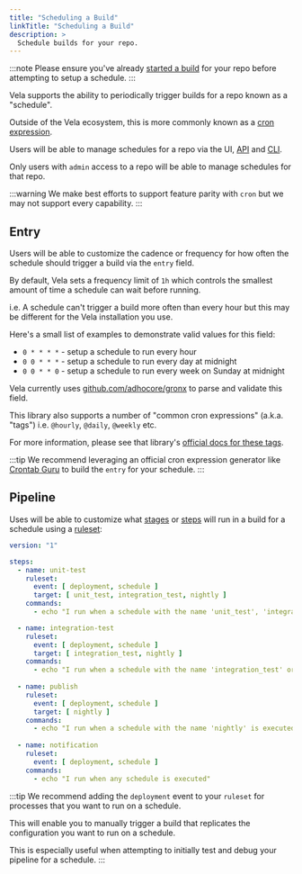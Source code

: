 ```yaml
---
title: "Scheduling a Build"
linkTitle: "Scheduling a Build"
description: >
  Schedule builds for your repo.
---
```


:::note
Please ensure you've already [started a build](/docs/usage/start_build/) for your repo before attempting to setup a schedule.
:::

Vela supports the ability to periodically trigger builds for a repo known as a "schedule".

Outside of the Vela ecosystem, this is more commonly known as a [cron expression](https://en.wikipedia.org/wiki/Cron).

Users will be able to manage schedules for a repo via the UI, [API](/docs/reference/api/schedule/schedule.md) and [CLI](/docs/reference/cli/schedule/schedule.md).

Only users with `admin` access to a repo will be able to manage schedules for that repo.

:::warning
We make best efforts to support feature parity with `cron` but we may not support every capability.
:::

## Entry

Users will be able to customize the cadence or frequency for how often the schedule should trigger a build via the `entry` field.

By default, Vela sets a frequency limit of `1h` which controls the smallest amount of time a schedule can wait before running.

i.e. A schedule can't trigger a build more often than every hour but this may be different for the Vela installation you use.

Here's a small list of examples to demonstrate valid values for this field:

* `0 * * * *` - setup a schedule to run every hour
* `0 0 * * *` - setup a schedule to run every day at midnight
* `0 0 * * 0` - setup a schedule to run every week on Sunday at midnight

Vela currently uses [github.com/adhocore/gronx](https://github.com/adhocore/gronx) to parse and validate this field.

This library also supports a number of "common cron expressions" (a.k.a. "tags") i.e. `@hourly`, `@daily`, `@weekly` etc.

For more information, please see that library's [official docs for these tags](https://github.com/adhocore/gronx#tags).

:::tip
We recommend leveraging an official cron expression generator like [Crontab Guru](https://crontab.guru/) to build the `entry` for your schedule.
:::

## Pipeline

Uses will be able to customize what [stages](/docs/tour/stages/) or [steps](/docs/tour/steps/) will run in a build for a schedule using a [ruleset](/docs/tour/rulesets/):

```yaml
version: "1"

steps:
  - name: unit-test
    ruleset:
      event: [ deployment, schedule ]
      target: [ unit_test, integration_test, nightly ]
    commands:
      - echo "I run when a schedule with the name 'unit_test', 'integration_test' or 'nightly' is executed"

  - name: integration-test
    ruleset:
      event: [ deployment, schedule ]
      target: [ integration_test, nightly ]
    commands:
      - echo "I run when a schedule with the name 'integration_test' or 'nightly' is executed"
      
  - name: publish
    ruleset:
      event: [ deployment, schedule ]
      target: [ nightly ]
    commands:
      - echo "I run when a schedule with the name 'nightly' is executed"
      
  - name: notification
    ruleset:
      event: [ deployment, schedule ]
    commands:
      - echo "I run when any schedule is executed"
```

:::tip
We recommend adding the `deployment` event to your `ruleset` for processes that you want to run on a schedule.

This will enable you to manually trigger a build that replicates the configuration you want to run on a schedule.

This is especially useful when attempting to initially test and debug your pipeline for a schedule.
:::